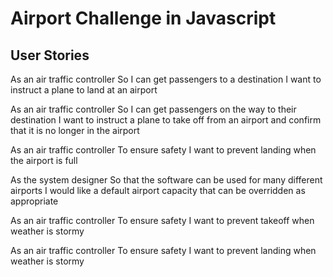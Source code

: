 # Airport Challenge in Javascript

User Stories
---------
As an air traffic controller 
So I can get passengers to a destination 
I want to instruct a plane to land at an airport

As an air traffic controller 
So I can get passengers on the way to their destination 
I want to instruct a plane to take off from an airport and confirm that it is no longer in the airport

As an air traffic controller 
To ensure safety 
I want to prevent landing when the airport is full 

As the system designer
So that the software can be used for many different airports
I would like a default airport capacity that can be overridden as appropriate

As an air traffic controller 
To ensure safety 
I want to prevent takeoff when weather is stormy 

As an air traffic controller 
To ensure safety 
I want to prevent landing when weather is stormy 
